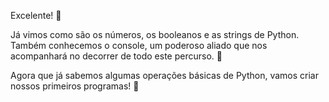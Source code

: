 Excelente! :raised_hands:

Já vimos como são os números, os booleanos e as strings de Python. Também conhecemos o console, um poderoso aliado que nos acompanhará no decorrer de todo este percurso. :handshake:

Agora que já sabemos algumas operações básicas de Python, vamos criar nossos primeiros programas! :muscle:

